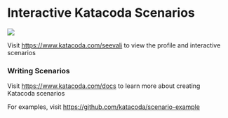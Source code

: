 # Interactive Katacoda Scenarios

[![](http://shields.katacoda.com/katacoda/seevali/count.svg)](https://www.katacoda.com/seevali "Get your profile on Katacoda.com")

Visit https://www.katacoda.com/seevali to view the profile and interactive scenarios

### Writing Scenarios
Visit https://www.katacoda.com/docs to learn more about creating Katacoda scenarios

For examples, visit https://github.com/katacoda/scenario-example
